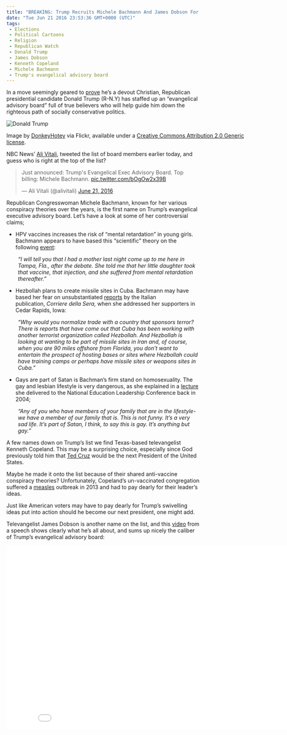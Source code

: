 ```yaml
---
title: "BREAKING: Trump Recruits Michele Bachmann And James Dobson For Evangelical Executive Advisory Board"
date: "Tue Jun 21 2016 23:53:36 GMT+0000 (UTC)"
tags: 
 - Elections
 - Political Cartoons
 - Religion
 - Republican Watch
 - Donald Trump
 - James Dobson
 - Kenneth Copeland
 - Michele Bachmann
 - Trump's evangelical advisory board
---
```

<p><!-- Quick Adsense WordPress Plugin: http://quicksense.net/ --></p><p>In a move seemingly geared to <a href="http://www.rawstory.com/2016/06/trump-unveils-his-evangelical-advisory-board-and-conspiracy-loon-michele-bachmann-tops-the-list/" onclick="__gaTracker(&apos;send&apos;, &apos;event&apos;, &apos;outbound-article&apos;, &apos;http://www.rawstory.com/2016/06/trump-unveils-his-evangelical-advisory-board-and-conspiracy-loon-michele-bachmann-tops-the-list/&apos;, &apos;prove&apos;);">prove</a> he&#x2019;s a devout Christian, Republican presidential candidate Donald Trump (R-N.Y) has staffed up an &#x201C;evangelical advisory board&#x201D; full of true believers who will help guide him down the righteous path of socially conservative politics.</p><div id="attachment_138448" style="width: 650px" class="wp-caption aligncenter"><img class="wp-image-138448 size-full" src="http://i0.wp.com/cdn.liberalamerica.org/wp-content/uploads/2016/06/Michelle-Bachmann.jpg?resize=640%2C457" alt="Donald Trump" srcset="http://i0.wp.com/cdn.liberalamerica.org/wp-content/uploads/2016/06/Michelle-Bachmann.jpg?resize=640%2C457 640w, http://i0.wp.com/cdn.liberalamerica.org/wp-content/uploads/2016/06/Michelle-Bachmann.jpg?resize=640%2C457 64w, http://i0.wp.com/cdn.liberalamerica.org/wp-content/uploads/2016/06/Michelle-Bachmann.jpg?resize=640%2C457 350w, http://i0.wp.com/cdn.liberalamerica.org/wp-content/uploads/2016/06/Michelle-Bachmann.jpg?resize=640%2C457 600w" sizes="(max-width: 640px) 100vw, 640px" data-recalc-dims="1">
<p class="wp-caption-text">Image by&#xA0;<a href="https://www.flickr.com/photos/donkeyhotey/9270328700" onclick="__gaTracker(&apos;send&apos;, &apos;event&apos;, &apos;outbound-article&apos;, &apos;https://www.flickr.com/photos/donkeyhotey/9270328700&apos;, &apos;DonkeyHotey&apos;);">DonkeyHotey</a>&#xA0;via Flickr, available under a <a href="https://creativecommons.org/licenses/by/2.0/" onclick="__gaTracker(&apos;send&apos;, &apos;event&apos;, &apos;outbound-article&apos;, &apos;https://creativecommons.org/licenses/by/2.0/&apos;, &apos;Creative Commons Attribution 2.0 Generic license&apos;);">Creative Commons Attribution 2.0 Generic license</a>.</p>
</div><p>NBC News&#x2019; <a href="https://twitter.com/alivitali/status/745321353843204096/photo/1?ref_src=twsrc%5Etfw" onclick="__gaTracker(&apos;send&apos;, &apos;event&apos;, &apos;outbound-article&apos;, &apos;https://twitter.com/alivitali/status/745321353843204096/photo/1?ref_src=twsrc%5Etfw&apos;, &apos;Ali Vitali&apos;);">Ali Vitali</a>, tweeted the list of board members earlier today, and guess who is&#xA0;right at the top of the list?</p><blockquote class="twitter-tweet" data-lang="en"><p lang="en" dir="ltr">Just announced: Trump&apos;s Evangelical Exec Advisory Board. Top billing: Michele Bachmann. <a href="https://t.co/bOgOw2x39B" onclick="__gaTracker(&apos;send&apos;, &apos;event&apos;, &apos;outbound-article&apos;, &apos;https://t.co/bOgOw2x39B&apos;, &apos;pic.twitter.com/bOgOw2x39B&apos;);">pic.twitter.com/bOgOw2x39B</a></p>
<p>&#x2014; Ali Vitali (@alivitali) <a href="https://twitter.com/alivitali/status/745321353843204096" onclick="__gaTracker(&apos;send&apos;, &apos;event&apos;, &apos;outbound-article&apos;, &apos;https://twitter.com/alivitali/status/745321353843204096&apos;, &apos;June 21, 2016&apos;);">June 21, 2016</a></p></blockquote><p><script async src="//platform.twitter.com/widgets.js" charset="utf-8"></script></p><p>Republican Congresswoman Michele Bachmann, known for her various conspiracy theories over the years, is&#xA0;the first name on Trump&#x2019;s evangelical executive advisory board. Let&#x2019;s have a look at some of her controversial claims;</p><ul>
<li>HPV vaccines increases the risk of &#x201C;mental retardation&#x201D; in young girls. Bachmann appears to have based this &#x201C;scientific&#x201D; theory on the following <a href="http://www.rawstory.com/2011/09/bachmann-on-hpv-vaccine-mental-retardation-a-very-real-concern/" onclick="__gaTracker(&apos;send&apos;, &apos;event&apos;, &apos;outbound-article&apos;, &apos;http://www.rawstory.com/2011/09/bachmann-on-hpv-vaccine-mental-retardation-a-very-real-concern/&apos;, &apos;event&apos;);">event</a>:</li>
</ul><p style="padding-left: 30px;"><em>&#x201C;I will tell you that I had a mother last night come up to me here in Tampa, Fla., after the debate. She told me that her little daughter took that vaccine, that injection, and she suffered from mental retardation thereafter.&#x201D;</em></p><ul>
<li>Hezbollah plans to create missile sites in Cuba. Bachmann may have based her fear on unsubstantiated <a href="http://www.rawstory.com/2011/09/bachmann-warns-of-hezbollah-missile-sites-cuba/" onclick="__gaTracker(&apos;send&apos;, &apos;event&apos;, &apos;outbound-article&apos;, &apos;http://www.rawstory.com/2011/09/bachmann-warns-of-hezbollah-missile-sites-cuba/&apos;, &apos;reports&apos;);">reports</a> by the Italian publication,&#xA0;<em>Corriere della Sera,</em> when she addressed her supporters in Cedar Rapids, Iowa:</li>
</ul><p style="padding-left: 30px;"><em>&#x201C;Why would you normalize trade with a country that sponsors terror? There is reports that have come out that Cuba has been working with another terrorist organization called Hezbollah. And Hezbollah is looking at wanting to be part of missile sites in Iran and, of course, when you are 90 miles offshore from Florida, you don&#x2019;t want to entertain the prospect of hosting bases or sites where Hezbollah could have training camps or perhaps have missile sites or weapons sites in Cuba.&#x201D;</em></p><ul>
<li>Gays are part of Satan is Bachman&#x2019;s firm stand on homosexuality. The gay and lesbian lifestyle is very dangerous, as she explained in a <a href="http://gawker.com/5820706/michele-bachmann-in-her-own-words-gays-are-part-of-satan" onclick="__gaTracker(&apos;send&apos;, &apos;event&apos;, &apos;outbound-article&apos;, &apos;http://gawker.com/5820706/michele-bachmann-in-her-own-words-gays-are-part-of-satan&apos;, &apos;lecture&apos;);">lecture</a> she delivered to the National Education Leadership Conference back in 2004;</li>
</ul><p style="padding-left: 30px;"><em>&#x201C;Any of you who have members of your family that are in the lifestyle-we have a member of our family that is. This is not funny. It&#x2019;s a very sad life. It&#x2019;s part of Satan, I think, to say this is gay. It&#x2019;s anything but gay.&#x201D;</em></p><p>A few names down on Trump&#x2019;s list we find Texas-based televangelist Kenneth Copeland. This may be a surprising choice, especially since God previously told him that <a href="http://www.rightwingwatch.org/content/kenneth-copeland-declares-ted-cruz-has-been-called-and-anointed-god-be-next-president" onclick="__gaTracker(&apos;send&apos;, &apos;event&apos;, &apos;outbound-article&apos;, &apos;http://www.rightwingwatch.org/content/kenneth-copeland-declares-ted-cruz-has-been-called-and-anointed-god-be-next-president&apos;, &apos;Ted Cruz&apos;);">Ted Cruz</a> would be the next President of the United States.</p><p><!-- Quick Adsense WordPress Plugin: http://quicksense.net/ --></p><p>Maybe he made it onto the list because of their shared anti-vaccine conspiracy theories? Unfortunately, Copeland&#x2019;s un-vaccinated congregation suffered a <a href="http://www.rightwingwatch.org/content/anti-vaxxer-donald-trump-could-learn-televangelist-pals-measles-outbreak" onclick="__gaTracker(&apos;send&apos;, &apos;event&apos;, &apos;outbound-article&apos;, &apos;http://www.rightwingwatch.org/content/anti-vaxxer-donald-trump-could-learn-televangelist-pals-measles-outbreak&apos;, &apos;measles&apos;);">measles</a> outbreak in 2013 and had to pay dearly for their leader&#x2019;s ideas.</p><p>Just like American voters may have to pay dearly for Trump&#x2019;s swivelling ideas put into action should he become our next president, one might add.</p><p>Televangelist James Dobson is another name on the list, and this <a href="https://www.youtube.com/watch?v=Q3Fkkk_f0ek" onclick="__gaTracker(&apos;send&apos;, &apos;event&apos;, &apos;outbound-article&apos;, &apos;https://www.youtube.com/watch?v=Q3Fkkk_f0ek&apos;, &apos;video&apos;);">video</a> from a speech shows clearly what he&#x2019;s all about, and sums up nicely the caliber of Trump&#x2019;s evangelical advisory board:</p><p><iframe width="853" height="480" src="//www.youtube.com/embed/Q3Fkkk_f0ek" frameborder="0" allowfullscreen></iframe></p><div style="font-size:0px;height:0px;line-height:0px;margin:0;padding:0;clear:both"></div>